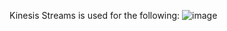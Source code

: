 Kinesis Streams is used for the following:
![image](https://user-images.githubusercontent.com/52529498/140963179-d2cbd175-ef20-45ba-b558-a533abc3d5e6.png)
